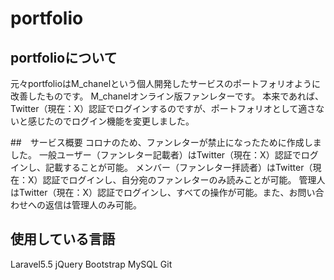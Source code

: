 # portfolio

## portfolioについて
元々portfolioはM_chanelという個人開発したサービスのポートフォリオように改善したものです。
M_chanelオンライン版ファンレターです。
本来であれば、Twitter（現在：X）認証でログインするのですが、ポートフォリオとして適さないと感じたのでログイン機能を変更しました。

##　サービス概要
コロナのため、ファンレターが禁止になったために作成しました。
一般ユーザー（ファンレター記載者）はTwitter（現在：X）認証でログインし、記載することが可能。
メンバー（ファンレター拝読者）はTwitter（現在：X）認証でログインし、自分宛のファンレターのみ読みことが可能。
管理人はTwitter（現在：X）認証でログインし、すべての操作が可能。また、お問い合わせへの返信は管理人のみ可能。

## 使用している言語
Laravel5.5
jQuery
Bootstrap
MySQL
Git





